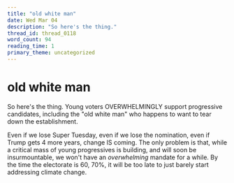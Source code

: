 ```yaml
---
title: "old white man"
date: Wed Mar 04
description: "So here's the thing."
thread_id: thread_0118
word_count: 94
reading_time: 1
primary_theme: uncategorized
---
```


# old white man

So here's the thing. Young voters OVERWHELMINGLY support progressive candidates, including the "old white man" who happens to want to tear down the establishment.

Even if we lose Super Tuesday, even if we lose the nomination, even if Trump gets 4 more years, change IS coming. The only problem is that, while a critical mass of young progressives is building, and will soon be insurmountable, we won't have an *overwhelming* mandate for a while. By the time the electorate is 60, 70%, it will be too late to just barely start addressing climate change.